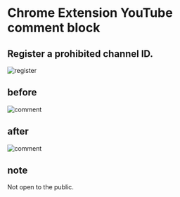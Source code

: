 # Chrome Extension YouTube comment block

## Register a prohibited channel ID.

![register](https://github.com/1k-ct/yt-com-block/docs/regist-popup.png "register")

## before

![comment](https://github.com/1k-ct/yt-com-block/docs/comment1.png "comment")

## after

![comment](https://github.com/1k-ct/yt-com-block/docs/comment2.png "comment")

## note

Not open to the public.
